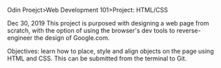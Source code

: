 Odin Proejct>Web Development 101>Project: HTML/CSS

Dec 30, 2019
This project is purposed with designing a web page from scratch, with the option of using the browser's dev tools to reverse-engineer the design of Google.com. 

Objectives: learn how to place, style and align objects on the page using HTML and CSS.
This can be submitted from the terminal to Git.
